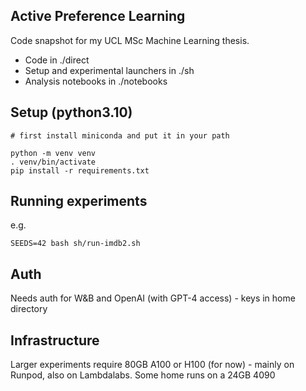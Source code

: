 Active Preference Learning
--------------------------

Code snapshot for my UCL MSc Machine Learning thesis.

* Code in ./direct
* Setup and experimental launchers in ./sh
* Analysis notebooks in ./notebooks

Setup (python3.10)
-----
    # first install miniconda and put it in your path
  
    python -m venv venv
    . venv/bin/activate
    pip install -r requirements.txt 

Running experiments
----
e.g.

    SEEDS=42 bash sh/run-imdb2.sh


Auth
----
Needs auth for W&B and OpenAI (with GPT-4 access) - keys in home directory

Infrastructure
----
Larger experiments require 80GB A100 or H100 (for now) - mainly on Runpod, also on Lambdalabs.  Some home runs on a 24GB 4090
